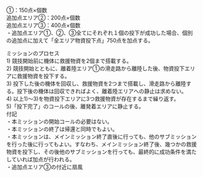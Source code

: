 ①：150点×個数  
			追加点エリア②：200点×個数  
			追加点エリア③：400点×個数  
・追加点エリア①、②、③全てにそれぞれ１個の投下が成功した場合、個別の追加点に加えて「全エリア物資投下点」750点を加点する。

ミッションのプロセス  
1\) 競技開始前に機体に救援物資を2個まで搭載する。  
2\) 競技開始とともに、離着陸エリア①の滑走路から離陸した後、物資投下エリアに救援物資を投下する。  
3\) 投下した後の機体を回収し、救援物資を2つまで搭載し、滑走路から離陸する。投下後の機体は回収できればよく、離着陸エリアへの静止は求めない。  
4\) 以上1)～3)を物資投下エリアに3つ救援物資が存在するまで繰り返す。  
5)「投下完了」のコールの後、離発着エリアに静止する。  
	付記  
・本ミッションの開始コールの必要はない。  
・本ミッションの終了は帰還と同時でもよい。  
・本ミッションは、メインミッション終了直後に行っても、他のサブミッションを行った後に行ってもよい。すなわち、メインミッション終了後、幾つかの救援物資を投下し、その後他のサブミッションを行っても、最終的に成功条件を満たしていれば加点が行われる。  
・追加点エリア③の付近に扇風